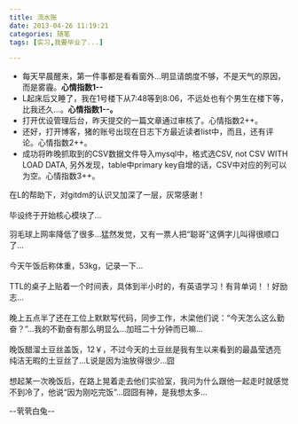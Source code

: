 ```yaml
---
title: 流水账
date: 2013-04-26 11:19:21
categories: 随笔
tags: [实习,我要毕业了...]

---
```

*   每天早晨醒来，第一件事都是看看窗外...明显请朗度不够，不是天气的原因，而是雾霾。**心情指数1--**
*   L起床后又睡了，我在1号楼下从7:48等到8:06，不远处也有个男生在楼下等，比我还久...。**心情指数1--。**
*   打开优设管理后台，昨天提交的一篇文章通过审核了。心情指数2++。
*   还好，打开博客，猪的账号出现在日志下方最近读者list中，而且，还有评论。心情指数2++。
*   成功将昨晚抓取到的CSV数据文件导入mysql中，格式选CSV, not CSV WITH LOAD DATA, 另外发现，table中primary key自增的话，CSV中对应的列可以为空。心情指数3++。

在L的帮助下，对gitdm的认识又加深了一层，灰常感谢！<br /><br />毕设终于开始核心模块了...

羽毛球上网率降低了很多...猛然发觉，又有一票人把“聪哥”这俩字儿叫得很顺口了...<br /><br />今天午饭后称体重，53kg，记录一下...<br /><br />TTL的桌子上贴着一个时间表，具体到半小时的，有英语学习！有背单词！！好励志...<br /><br />晚上五点半了还在工位上默默写代码，同步工作，木梁他们说：“今天怎么这么勤奋？”...我的不勤奋有那么明显么...加班二十分钟而已嘛...<br /><br />晚饭醋溜土豆丝盖饭，12￥，不过今天的土豆丝是我有生以来看到的最晶莹透亮纯洁无暇的土豆丝了...L说是因为油放得很少...囧<br /><br />想起某一次晚饭后，在路上晃着走去他们实验室，我问为什么跟他一起走时就感觉不到冷了，他说“因为刚吃完饭”...囧囧有神，是我想太多...

--茕茕白兔--